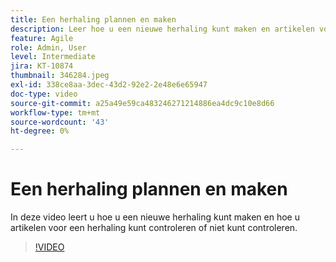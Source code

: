 ```yaml
---
title: Een herhaling plannen en maken
description: Leer hoe u een nieuwe herhaling kunt maken en artikelen voor een herhaling kunt controleren of niet.
feature: Agile
role: Admin, User
level: Intermediate
jira: KT-10874
thumbnail: 346284.jpeg
exl-id: 338ce8aa-3dec-43d2-92e2-2e48e6e65947
doc-type: video
source-git-commit: a25a49e59ca483246271214886ea4dc9c10e8d66
workflow-type: tm+mt
source-wordcount: '43'
ht-degree: 0%

---
```


# Een herhaling plannen en maken

In deze video leert u hoe u een nieuwe herhaling kunt maken en hoe u artikelen voor een herhaling kunt controleren of niet kunt controleren.

>[!VIDEO](https://video.tv.adobe.com/v/346284/?quality=12&learn=on)
